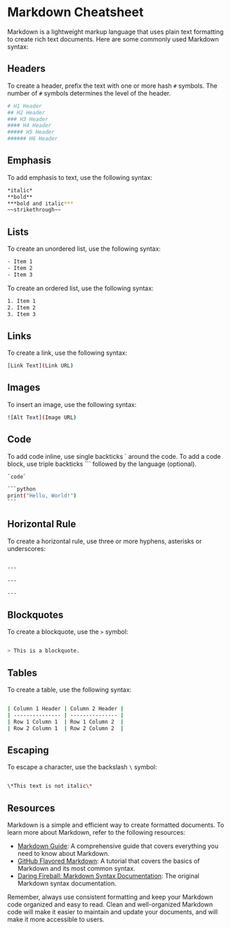 # Markdown Cheatsheet

Markdown is a lightweight markup language that uses plain text formatting to create rich text documents. Here are some commonly used Markdown syntax:

## Headers

To create a header, prefix the text with one or more hash `#` symbols. The number of `#` symbols determines the level of the header.

```bash
# H1 Header
## H2 Header
### H3 Header
#### H4 Header
##### H5 Header
###### H6 Header
```

## Emphasis

To add emphasis to text, use the following syntax:

```bash
*italic*
**bold**
***bold and italic***
~~strikethrough~~
```

## Lists

To create an unordered list, use the following syntax:

```bash
- Item 1
- Item 2
- Item 3
```

To create an ordered list, use the following syntax:

```bash
1. Item 1
2. Item 2
3. Item 3
```

## Links

To create a link, use the following syntax:

```bash
[Link Text](Link URL)
```

## Images

To insert an image, use the following syntax:

```bash
![Alt Text](Image URL)
```

## Code

To add code inline, use single backticks ` around the code. To add a code block, use triple backticks ``` followed by the language (optional).

```bash
`code`
```

~~~bash
```python
print("Hello, World!")
```
~~~

## Horizontal Rule

To create a horizontal rule, use three or more hyphens, asterisks or underscores:

```bash

---

---

---

````

## Blockquotes

To create a blockquote, use the `>` symbol:

```bash

> This is a blockquote.

```

## Tables

To create a table, use the following syntax:

```bash

| Column 1 Header | Column 2 Header |
| --------------- | --------------- |
| Row 1 Column 1  | Row 1 Column 2  |
| Row 2 Column 1  | Row 2 Column 2  |

```

## Escaping

To escape a character, use the backslash `\` symbol:

```bash

\*This text is not italic\*

```

## Resources

Markdown is a simple and efficient way to create formatted documents. To learn more about Markdown, refer to the following resources:

- [Markdown Guide](https://www.markdownguide.org/): A comprehensive guide that covers everything you need to know about Markdown.
- [GitHub Flavored Markdown](https://guides.github.com/features/mastering-markdown/): A tutorial that covers the basics of Markdown and its most common syntax.
- [Daring Fireball: Markdown Syntax Documentation](https://daringfireball.net/projects/markdown/syntax): The original Markdown syntax documentation.

Remember, always use consistent formatting and keep your Markdown code organized and easy to read. Clean and well-organized Markdown code will make it easier to maintain and update your documents, and will make it more accessible to users.
